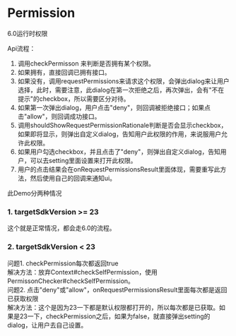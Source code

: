 # Permission

6.0运行时权限

Api流程：</br>
1. 调用checkPermisson 来判断是否拥有某个权限。</br>
2. 如果拥有，直接回调已拥有接口。</br>
3. 如果没有，调用requestPermissions来请求这个权限，会弹出dialog来让用户选择，此时，需要注意，此dialog在第一次拒绝之后，再次弹出，会有"不在提示"的checkbox，所以需要区分对待。</br>
4. 如果第一次弹出dialog，用户点击"deny"，则回调被拒绝接口；如果点击"allow"，则回调成功接口。</br>
5. 调用shouldShowRequestPermissionRationale判断是否会显示checkbox，如果即将显示，则弹出自定义dialog，告知用户此权限的作用，来说服用户允许此权限。</br>
6. 如果用户勾选checkbox，并且点击了"deny"，则弹出自定义dialog，告知用户，可以去setting里面设置来打开此权限。</br>
7. 用户的点击结果会在onRequestPermissionsResult里面体现，需要重写此方法，然后使用自己的回调来通知ui。</br>

此Demo分两种情况

### 1. targetSdkVersion >= 23
这个就是正常情况，都会走6.0的流程。

### 2. targetSdkVersion < 23
问题1. checkPermission每次都返回true</br>
解决方法：放弃Context#checkSelfPermission，使用PermissonChecker#checkSelfPermission。</br>
问题2. 点击"deny"或"allow"，onRequestPermissionsResult里面每次都是返回已获取权限</br>
解决方法：这个是因为23一下都是默认权限都打开的，所以每次都是已获取。如果是23一下，checkPermission之后，如果为false，就直接弹出setting的dialog，让用户去自己设置。</br>
